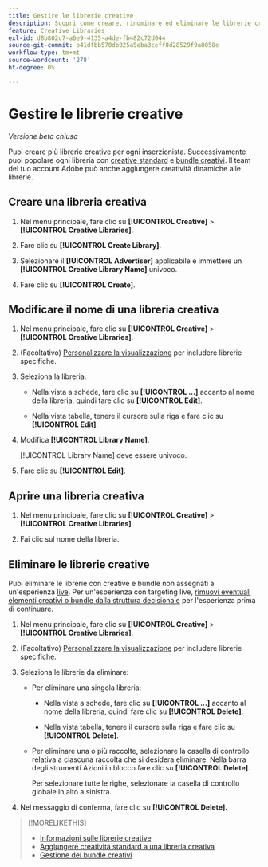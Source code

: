 ```yaml
---
title: Gestire le librerie creative
description: Scopri come creare, rinominare ed eliminare le librerie creative.
feature: Creative Libraries
exl-id: d8b802c7-a6e9-4135-a4de-fb482c72d044
source-git-commit: b41dfbb570db025a5eba3ceff8d28529f9a8058e
workflow-type: tm+mt
source-wordcount: '278'
ht-degree: 0%

---
```


# Gestire le librerie creative

*Versione beta chiusa*

Puoi creare più librerie creative per ogni inserzionista. Successivamente puoi popolare ogni libreria con [creative standard](creative-add-standard.md)<!-- , dynamic creatives, --> e [bundle creativi](bundle-manage.md). Il team del tuo account Adobe può anche aggiungere creatività dinamiche alle librerie.

## Creare una libreria creativa

1. Nel menu principale, fare clic su **[!UICONTROL Creative]** > **[!UICONTROL Creative Libraries]**.

1. Fare clic su **[!UICONTROL Create Library]**.

1. Selezionare il **[!UICONTROL Advertiser]** applicabile e immettere un **[!UICONTROL Creative Library Name]** univoco.

1. Fare clic su **[!UICONTROL Create]**.

## Modificare il nome di una libreria creativa

1. Nel menu principale, fare clic su **[!UICONTROL Creative]** > **[!UICONTROL Creative Libraries]**.

1. (Facoltativo) [Personalizzare la visualizzazione](/help/creative/introduction/customize-data-views.md) per includere librerie specifiche.

1. Seleziona la libreria:

   * Nella vista a schede, fare clic su **[!UICONTROL ...]** accanto al nome della libreria, quindi fare clic su **[!UICONTROL Edit]**.

   * Nella vista tabella, tenere il cursore sulla riga e fare clic su **[!UICONTROL Edit]**.

1. Modifica **[!UICONTROL Library Name]**.

   [!UICONTROL Library Name] deve essere univoco.

1. Fare clic su **[!UICONTROL Edit]**.

## Aprire una libreria creativa

1. Nel menu principale, fare clic su **[!UICONTROL Creative]** > **[!UICONTROL Creative Libraries]**.

1. Fai clic sul nome della libreria.

## Eliminare le librerie creative

Puoi eliminare le librerie con creative e bundle non assegnati a un&#39;esperienza [live](/help/creative/experiences/experience-about.md#experience-statuses-experience-statuses). Per un&#39;esperienza con targeting live, [rimuovi eventuali elementi creativi o bundle dalla struttura decisionale](/help/creative/experiences/experience-target-node-delete.md) per l&#39;esperienza prima di continuare.<!-- Not an option as of 3/4: > For an untargeted live experience, [remove any assigned creatives from the associated ad tag](/help/creative/experiences/experience-tag-assign-creatives.md) before you continue. -->

1. Nel menu principale, fare clic su **[!UICONTROL Creative]** > **[!UICONTROL Creative Libraries]**.

1. (Facoltativo) [Personalizzare la visualizzazione](/help/creative/introduction/customize-data-views.md) per includere librerie specifiche.

1. Seleziona le librerie da eliminare:

   * Per eliminare una singola libreria:

      * Nella vista a schede, fare clic su **[!UICONTROL ...]** accanto al nome della libreria, quindi fare clic su **[!UICONTROL Delete]**.

      * Nella vista tabella, tenere il cursore sulla riga e fare clic su **[!UICONTROL Delete]**.

   * Per eliminare una o più raccolte, selezionare la casella di controllo relativa a ciascuna raccolta che si desidera eliminare. Nella barra degli strumenti Azioni in blocco fare clic su **[!UICONTROL Delete]**.

     Per selezionare tutte le righe, selezionare la casella di controllo globale in alto a sinistra.

1. Nel messaggio di conferma, fare clic su **[!UICONTROL Delete].**

>[!MORELIKETHIS]
>
>* [Informazioni sulle librerie creative](/help/creative/creative-libraries/creative-libraries-about.md)
>* [Aggiungere creatività standard a una libreria creativa](creative-add-standard.md)
>* [Gestione dei bundle creativi](bundle-manage.md)
